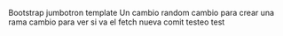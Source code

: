 Bootstrap jumbotron template
Un cambio random
cambio para crear una rama 
cambio para ver si va el fetch
nueva comit testeo
test

